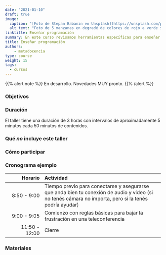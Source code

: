 ```yaml
---
date: "2021-01-10"
draft: true
image:
  caption: "[Foto de Stepan Babanin en Unsplash](https://unsplash.com/photos/kx6fpBOm-ss)"
  alt_text: "Foto de 5 manzanas en degradé de colores de rojo a verde sobre una superficie tomada por Stepan Babanin"
linktitle: Enseñar programación
summary: En este curso revisamos herramientas específicas para enseñar a programar
title: Enseñar programación
authors: 
    - metadocencia
type: course
weight: 15
tags:
  - cursos
---
```


{{% alert note %}}
En desarrollo. Novedades MUY pronto.
{{% /alert %}}


### Objetivos


### Duración

El taller tiene una duración de 3 horas con intervalos de aproximadamente 5 minutos cada 50 minutos de contenidos.

### Qué _no_ incluye este taller


### Cómo participar 


### Cronograma ejemplo 

|  Horario  | Actividad  |
| ------:|:----------- |
| <img width="150"/> 8:50 - 9:00 | Tiempo previo para conectarse y asegurarse que anda bien tu conexión de audio y video (si no tenés cámara no importa, pero si la tenés podría ayudar) |
|9:00 - 9:05 | Comienzo con reglas básicas para bajar la frustración en una teleconferencia |
|11:50 - 12:00| Cierre|

### Materiales